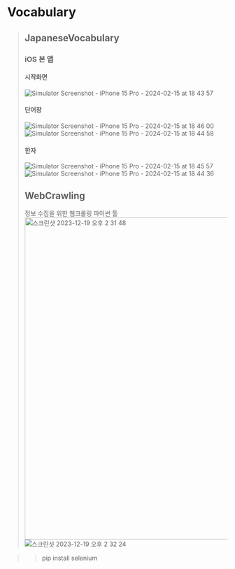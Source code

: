 # Vocabulary

> ## JapaneseVocabulary
> ### iOS 본 앱
> #### 시작화면
> ![Simulator Screenshot - iPhone 15 Pro - 2024-02-15 at 18 43 57](https://github.com/H0sungKim/Vocabulary/assets/78355442/2def3c18-71fb-4f13-83d6-a7ba7f6100e4)
> 
> #### 단어장
> ![Simulator Screenshot - iPhone 15 Pro - 2024-02-15 at 18 46 00](https://github.com/H0sungKim/Vocabulary/assets/78355442/90d37e25-3bd9-4988-9f25-7357bdf0bf49)
>![Simulator Screenshot - iPhone 15 Pro - 2024-02-15 at 18 44 58](https://github.com/H0sungKim/Vocabulary/assets/78355442/37c6d498-1c74-4569-83ce-7c4421b00496)
> 
> #### 한자
> ![Simulator Screenshot - iPhone 15 Pro - 2024-02-15 at 18 45 57](https://github.com/H0sungKim/Vocabulary/assets/78355442/e2679953-f33c-40de-93f6-0c87eca7d5c1)
> ![Simulator Screenshot - iPhone 15 Pro - 2024-02-15 at 18 44 36](https://github.com/H0sungKim/Vocabulary/assets/78355442/f792f370-d7ee-4468-9c3c-b1cc9338427d)
>
> ## WebCrawling
> 정보 수집을 위한 웹크롤링 파이썬 툴
> <img width="737" alt="스크린샷 2023-12-19 오후 2 31 48" src="https://github.com/H0sungKim/Vocabulary/assets/78355442/9fc38e52-5e59-482c-bfd8-88dcc97e0cc5">
> ![스크린샷 2023-12-19 오후 2 32 24](https://github.com/H0sungKim/Vocabulary/assets/78355442/db4007c2-e87d-4515-8212-bca111f6fdaa)

> > pip install selenium

